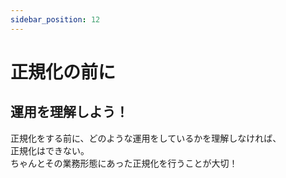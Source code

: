 ```yaml
---
sidebar_position: 12
---
```


# 正規化の前に

## 運用を理解しよう！
正規化をする前に、どのような運用をしているかを理解しなければ、  
正規化はできない。  
ちゃんとその業務形態にあった正規化を行うことが大切！
